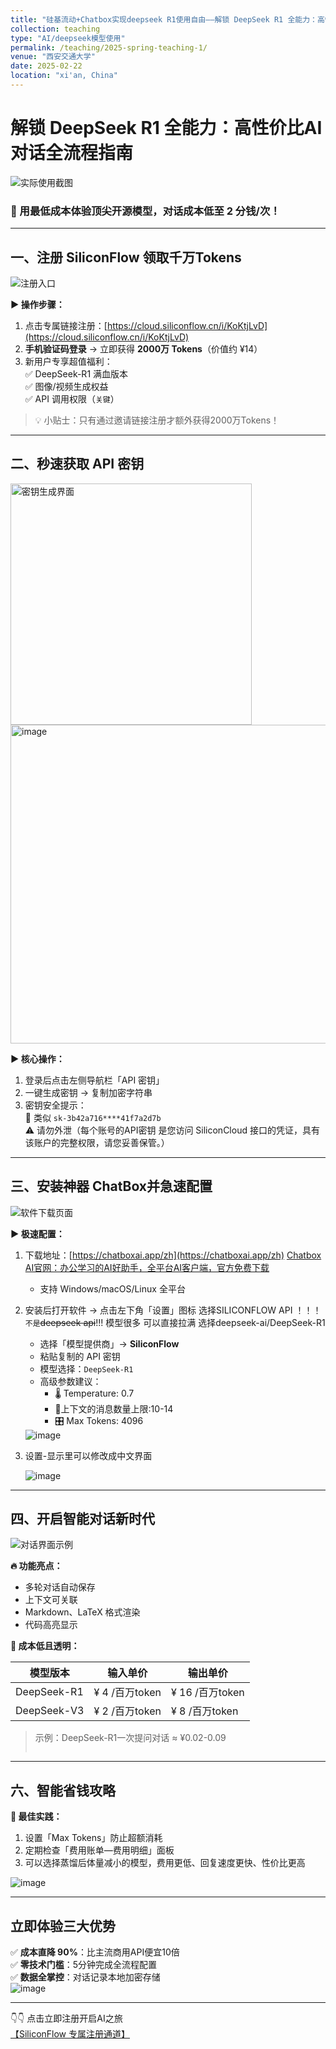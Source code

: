 ```yaml
---
title: "硅基流动+Chatbox实现deepseek R1使用自由——解锁 DeepSeek R1 全能力：高性价比AI对话全流程指南"
collection: teaching
type: "AI/deepseek模型使用"
permalink: /teaching/2025-spring-teaching-1/
venue: "西安交通大学"
date: 2025-02-22
location: "xi'an, China"
---
```

# 解锁 DeepSeek R1 全能力：高性价比AI对话全流程指南

<img title="实际使用截图" src="https://img2024.cnblogs.com/blog/3616487/202503/3616487-20250310214150730-30045379.png" alt="实际使用截图"  data-align="center">

### 🌟 用最低成本体验顶尖开源模型，对话成本低至 2 分钱/次！

---

## 一、注册 SiliconFlow 领取千万Tokens


<img title="" src="https://img2024.cnblogs.com/blog/3616487/202503/3616487-20250310214312114-1142566317.png" alt="注册入口" data-align="center">

**▶️ 操作步骤：**  

1. 点击专属链接注册：[https://cloud.siliconflow.cn/i/KoKtjLvD](https://cloud.siliconflow.cn/i/KoKtjLvD)  
2. **手机验证码登录** → 立即获得 **2000万 Tokens**（价值约 ¥14）  
3. 新用户专享超值福利：  
   ✅ DeepSeek-R1 满血版本  
   ✅ 图像/视频生成权益  
   ✅ API 调用权限（`关键`）  

> 💡 小贴士：只有通过邀请链接注册才额外获得2000万Tokens！

---

## 二、秒速获取 API 密钥

<img title="" src="https://img2024.cnblogs.com/blog/3616487/202503/3616487-20250310214446571-263587819.png" alt="密钥生成界面" width="386" data-align="center">

<img title="" src="https://img2024.cnblogs.com/blog/3616487/202503/3616487-20250310214512822-693466422.png" alt="image" width="510" data-align="center">

**▶️ 核心操作：**  

1. 登录后点击左侧导航栏「API 密钥」  
2. 一键生成密钥 → 复制加密字符串  
3. 密钥安全提示：  
   🔐 类似 `sk-3b42a716****41f7a2d7b`  
   ⚠️ 请勿外泄（每个账号的API密钥 是您访问 SiliconCloud 接口的凭证，具有该账户的完整权限，请您妥善保管。）

---

## 三、安装神器 ChatBox并急速配置

<img title="" src="https://img2024.cnblogs.com/blog/3616487/202503/3616487-20250310214549300-1007937631.png" alt="软件下载页面"  data-align="center">

**▶️ 极速配置：**  

1. 下载地址：[https://chatboxai.app/zh](https://chatboxai.app/zh)  [Chatbox AI官网：办公学习的AI好助手，全平台AI客户端，官方免费下载](https://chatboxai.app/zh)
   
   - 支持 Windows/macOS/Linux 全平台

2. 安装后打开软件 → 点击左下角「设置」图标 选择SILICONFLOW API ！！！`不是`~~deepseek api~~!!! 模型很多 可以直接拉满 选择deepseek-ai/DeepSeek-R1
   
   - 选择「模型提供商」→ **SiliconFlow**
   - 粘贴复制的 API 密钥
   - 模型选择：`DeepSeek-R1`
   - 高级参数建议：  
     - 🌡️ Temperature: 0.7  
     - 🎨上下文的消息数量上限:10-14
     - 🎛️ Max Tokens: 4096
   
   <img title="" src="https://img2024.cnblogs.com/blog/3616487/202503/3616487-20250310214629508-1582643253.png" alt="image" data-align="center"> 

3. 设置-显示里可以修改成中文界面
   
   <img title="" src="https://img2024.cnblogs.com/blog/3616487/202503/3616487-20250310214702368-240416352.png" alt="image"  data-align="center">

---

## 四、开启智能对话新时代

<img title="" src="https://img2024.cnblogs.com/blog/3616487/202503/3616487-20250310214150730-30045379.png" alt="对话界面示例"  data-align="center">

**🔥 功能亮点：**  

- 多轮对话自动保存 
- 上下文可关联 
- Markdown、LaTeX 格式渲染  
- 代码高亮显示  

**💸 成本低且透明：**  

| 模型版本        | 输入单价         | 输出单价          |
| ----------- | ------------ | ------------- |
| DeepSeek-R1 | ¥ 4 /百万token | ¥ 16 /百万token |
| DeepSeek-V3 | ¥ 2 /百万token | ¥ 8 /百万token  |

> 示例：DeepSeek-R1一次提问对话 ≈ ¥0.02-0.09
> 
> <img title="" src="https://img2024.cnblogs.com/blog/3616487/202503/3616487-20250310214842571-1410401489.png">

---

## 六、智能省钱攻略

**🎯 最佳实践：**  

1. 设置「Max Tokens」防止超额消耗  
2. 定期检查「费用账单—费用明细」面板   
3. 可以选择蒸馏后体量减小的模型，费用更低、回复速度更快、性价比更高

<img title="" src="https://img2024.cnblogs.com/blog/3616487/202503/3616487-20250310214910091-522260810.png" alt="image" data-align="center">


---

## 立即体验三大优势

✅ **成本直降 90%**：比主流商用API便宜10倍  
✅ **零技术门槛**：5分钟完成全流程配置  
✅ **数据全掌控**：对话记录本地加密存储  
<img title="" src="https://img2024.cnblogs.com/blog/3616487/202503/3616487-20250310214944839-1275688784.png" alt="image"  data-align="center">


---

👇👇 点击立即注册开启AI之旅  
[【SiliconFlow 专属注册通道】](https://cloud.siliconflow.cn/i/KoKtjLvD)  
